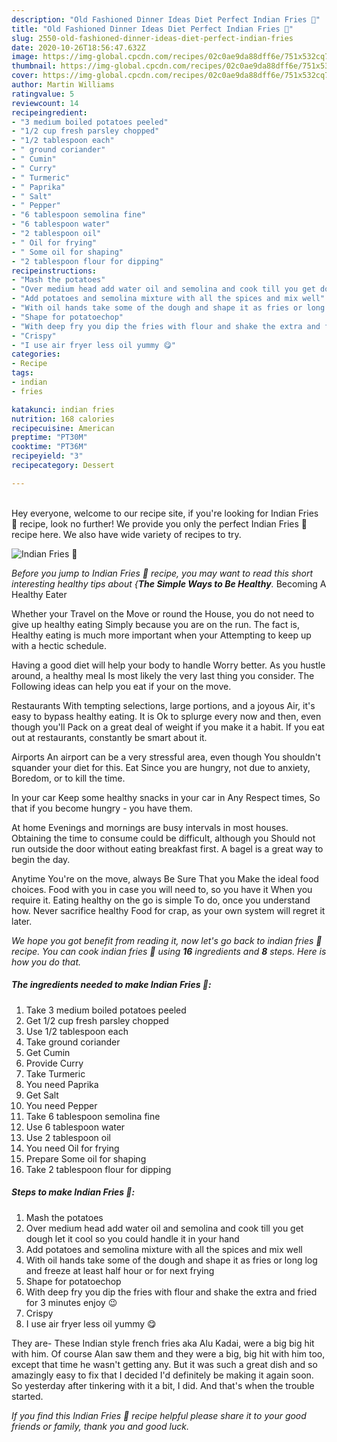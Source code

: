 ```yaml
---
description: "Old Fashioned Dinner Ideas Diet Perfect Indian Fries 🍟"
title: "Old Fashioned Dinner Ideas Diet Perfect Indian Fries 🍟"
slug: 2550-old-fashioned-dinner-ideas-diet-perfect-indian-fries
date: 2020-10-26T18:56:47.632Z
image: https://img-global.cpcdn.com/recipes/02c0ae9da88dff6e/751x532cq70/indian-fries-🍟-recipe-main-photo.jpg
thumbnail: https://img-global.cpcdn.com/recipes/02c0ae9da88dff6e/751x532cq70/indian-fries-🍟-recipe-main-photo.jpg
cover: https://img-global.cpcdn.com/recipes/02c0ae9da88dff6e/751x532cq70/indian-fries-🍟-recipe-main-photo.jpg
author: Martin Williams
ratingvalue: 5
reviewcount: 14
recipeingredient:
- "3 medium boiled potatoes peeled"
- "1/2 cup fresh parsley chopped"
- "1/2 tablespoon each"
- " ground coriander"
- " Cumin"
- " Curry"
- " Turmeric"
- " Paprika"
- " Salt"
- " Pepper"
- "6 tablespoon semolina fine"
- "6 tablespoon water"
- "2 tablespoon oil"
- " Oil for frying"
- " Some oil for shaping"
- "2 tablespoon flour for dipping"
recipeinstructions:
- "Mash the potatoes"
- "Over medium head add water oil and semolina and cook till you get dough let it cool so you could handle it in your hand"
- "Add potatoes and semolina mixture with all the spices and mix well"
- "With oil hands take some of the dough and shape it as fries or long log and freeze at least half hour or for next frying"
- "Shape for potatoechop"
- "With deep fry you dip the fries with flour and shake the extra and fried for 3 minutes enjoy 😉"
- "Crispy"
- "I use air fryer less oil yummy 😋"
categories:
- Recipe
tags:
- indian
- fries

katakunci: indian fries 
nutrition: 168 calories
recipecuisine: American
preptime: "PT30M"
cooktime: "PT36M"
recipeyield: "3"
recipecategory: Dessert

---
```

<br>
Hey everyone, welcome to our recipe site, if you're looking for Indian Fries 🍟 recipe, look no further! We provide you only the perfect Indian Fries 🍟 recipe here. We also have wide variety of recipes to try.
<br>


![Indian Fries 🍟](https://img-global.cpcdn.com/recipes/02c0ae9da88dff6e/751x532cq70/indian-fries-🍟-recipe-main-photo.jpg)

<i>Before you jump to Indian Fries 🍟 recipe, you may want to read this short interesting healthy tips about {<strong>The Simple Ways to Be Healthy</strong>.</i>
Becoming A Healthy Eater

Whether your Travel on the Move or round the
House, you do not need to give up healthy eating
Simply because you are on the run. The fact is,
Healthy eating is much more important when your
Attempting to keep up with a hectic schedule.

Having a good diet will help your body to handle
Worry better. As you hustle around, a healthy meal
Is most likely the very last thing you consider. The
Following ideas can help you eat if your on the move.

Restaurants
With tempting selections, large portions, and a joyous 
Air, it's easy to bypass healthy eating. It is 
Ok to splurge every now and then, even though you'll
Pack on a great deal of weight if you make it a habit.
If you eat out at restaurants, constantly be smart
about it.

Airports
An airport can be a very stressful area, even though 
You shouldn't squander your diet for this. Eat
Since you are hungry, not due to anxiety,
Boredom, or to kill the time.

In your car
Keep some healthy snacks in your car in Any Respect times,
So that if you become hungry - you have them.

At home
Evenings and mornings are busy intervals in most houses.
Obtaining the time to consume could be difficult, although you
Should not run outside the door without eating breakfast
first. 
A bagel is a great way to begin the day.

Anytime You're on the move, always Be Sure That you
Make the ideal food choices. 
Food with you in case you will need to, so you have it
When you require it. Eating healthy on the go is simple 
To do, once you understand how. Never sacrifice healthy
Food for crap, as your own system will regret it later.


<i>We hope you got benefit from reading it, now let's go back to indian fries 🍟 recipe. You can cook indian fries 🍟 using <strong>16</strong> ingredients and <strong>8</strong> steps. Here is how you do that.
</i>

##### The ingredients needed to make Indian Fries 🍟:

1. Take 3 medium boiled potatoes peeled
1. Get 1/2 cup fresh parsley chopped
1. Use 1/2 tablespoon each
1. Take  ground coriander
1. Get  Cumin
1. Provide  Curry
1. Take  Turmeric
1. You need  Paprika
1. Get  Salt
1. You need  Pepper
1. Take 6 tablespoon semolina fine
1. Use 6 tablespoon water
1. Use 2 tablespoon oil
1. You need  Oil for frying
1. Prepare  Some oil for shaping
1. Take 2 tablespoon flour for dipping


##### Steps to make Indian Fries 🍟:

1. Mash the potatoes
1. Over medium head add water oil and semolina and cook till you get dough let it cool so you could handle it in your hand
1. Add potatoes and semolina mixture with all the spices and mix well
1. With oil hands take some of the dough and shape it as fries or long log and freeze at least half hour or for next frying
1. Shape for potatoechop
1. With deep fry you dip the fries with flour and shake the extra and fried for 3 minutes enjoy 😉
1. Crispy
1. I use air fryer less oil yummy 😋


They are- These Indian style french fries aka Alu Kadai, were a big big hit with him. Of course Alan saw them and they were a big, big hit with him too, except that time he wasn&#39;t getting any. But it was such a great dish and so amazingly easy to fix that I decided I&#39;d definitely be making it again soon. So yesterday after tinkering with it a bit, I did. And that&#39;s when the trouble started. 

<i>If you find this Indian Fries 🍟 recipe helpful please share it to your good friends or family, thank you and good luck.</i>
